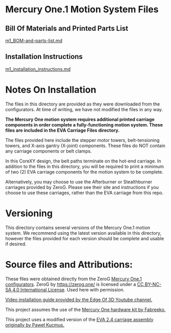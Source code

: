# Mercury One.1 Motion System Files

## Bill Of Materials and Printed Parts List

[m1_BOM-and-parts-list.md](./Documentation/m1_BOM-and-parts-list.md)

## Installation Instructions

[m1_installation_instructions.md](./Documentation/m1_installation_instructions.md)

# Notes On Installation

The files in this directory are provided as they were downloaded from the configurators. At time of writing, we have not modified the files in any way.

**The Mercury One motion system requires additional printed carriage components in order complete a fully-functioning motion system. These files are included in the EVA Carriage Files directory.**

The files provided here include the stepper motor towers, belt-tensioning towers, and X-axis gantry (X-joint) components. These files do NOT contain any carriage components or belt clamps.

In this CoreXY design, the belt paths terminate on the hot-end carriage. In addition to the files in this directory, you will be required to print a minimum of two (2) EVA carriage components for the motion system to be complete.

Alternatively, you may choose to use the Afterburner or Stealthburner carriages provided by ZeroG. Please see their site and instructions if you choose to use these carriages, rather than the EVA carriage from this repo.

# Versioning

This directory contains several versions of the Mercury One.1 motion system. We recommend using the latest version available in this directory, however the files provided for each version should be complete and usable if desired.

# Source files and Attributions:

These files were obtained directly from the ZeroG [Mercury One.1 configurators](https://docs.zerog.one/manual/build/mercury_eva/printed_files). ZeroG by https://zerog.one/ is licensed under a [CC BY-NC-SA 4.0 International License](http://creativecommons.org/licenses/by-nc-sa/4.0/). Used here with permission.

[Video installation guide provided by the Edge Of 3D Youtube channel.](https://www.youtube.com/playlist?list=PLTWoRbnsWNOh8fU8WCYN58Mdh5aLXsBGu)

This project assumes the use of the [Mercury One hardware kit by Fabreeko.](https://www.fabreeko.com/collections/mods/products/mercury-one-kit?variant=43030259073279)

This project uses a modified version of the [EVA 2.4 carriage assembly originally by Paweł Kucmus.](https://2.eva-3d.page/)
